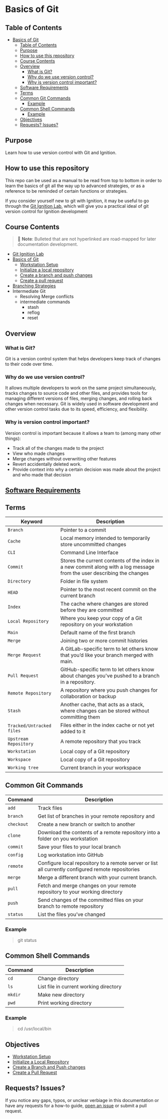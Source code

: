 # Basics of Git

## Table of Contents

- [Basics of Git](#basics-of-git)
  - [Table of Contents](#table-of-contents)
  - [Purpose](#purpose)
  - [How to use this repository](#how-to-use-this-repository)
  - [Course Contents](#course-contents)
  - [Overview](#overview)
    - [What is Git?](#what-is-git)
    - [Why do we use version control?](#why-do-we-use-version-control)
    - [Why is version control important?](#why-is-version-control-important)
  - [Software Requirements](#software-requirements)
  - [Terms](#terms)
  - [Common Git Commands](#common-git-commands)
    - [Example](#example)
  - [Common Shell Commands](#common-shell-commands)
    - [Example](#example-1)
  - [Objectives](#objectives)
  - [Requests? Issues?](#requests-issues)

## Purpose

Learn how to use version control with Git and Ignition.

## How to use this repository

This repo can be used as a manual to be read from top to bottom in order to learn the basics of git all the way up to advanced strategies, or as a reference to be reminded of certain functions or strategies.

If you consider yourself new to git with Ignition, it may be useful to go through the [Git Ignition Lab](https://inductive-git.ia.local/eknorr/git-ignition-lab.git), which will give you a practical ideal of git version control for Ignition development

## Course Contents
>
> :memo: **Note**: Bulleted that are not hyperlinked are road-mapped for later documentation development.

- [Git Ignition Lab](https://inductive-git.ia.local/eknorr/git-ignition-lab.git)
- [Basics of Git](https://inductive-git.ia.local/eknorr/version-control)
  - [Workstation Setup](Workstation%20Setup.md)
  - [Initialize a local repository](Initialize%20a%20Local%20Repository.md)
  - [Create a branch and push changes](Create%20a%20Branch%20and%20Push%20changes.md)
  - [Create a pull request](Create%20a%20Pull%20Request.md)
- [Branching Strategies](Branching%20Strategy.md)
- Intermediate Git
  - Resolving Merge conflicts
  - intermediate commands
    - stash
    - reflog
    - reset

## Overview

### What is Git?

Git is a version control system that helps developers keep track of changes to their code over time.

### Why do we use version control?

It allows multiple developers to work on the same project simultaneously, tracks changes to source code and other files, and provides tools for managing different versions of files, merging changes, and rolling back changes when necessary. Git is widely used in software development and other version control tasks due to its speed, efficiency, and flexibility.

### Why is version control important?

Version control is important because it allows a team to (among many other things):

- Track all of the changes made to the project
- View who made changes
- Merge changes without overwriting other features
- Revert accidentally deleted work.
- Provide context into why a certain decision was made about the project and who made that decision

## [Software Requirements](Software%20Requirements.md)

## Terms

| **Keyword** | **Description** |
| --- | --- |
| `Branch` | Pointer to a commit |
| `Cache` | Local memory intended to temporarily store uncommitted changes |
| `CLI` | Command Line Interface |
| `Commit` | Stores the current contents of the index in a new commit along with a log message from the user describing the changes |
| `Directory` | Folder in file system |
| `HEAD` | Pointer to the most recent commit on the current branch |
| `Index` | The cache where changes are stored before they are committed |
| `Local Repository` | Where you keep your copy of a Git repository on your workstation |
| `Main` | Default name of the first branch |
| `Merge` | Joining two or more commit histories |
| `Merge Request` | A GitLab-specific term to let others know that you’d like your branch merged with main. |
| `Pull Request` | GitHub-specific term to let others know about changes you've pushed to a branch in a repository. |
| `Remote Repository` | A repository where you push changes for collaboration or backup |
| `Stash` | Another cache, that acts as a stack, where changes can be stored without committing them |
| `Tracked/Untracked files` | Files either in the index cache or not yet added to it |
| `Upstream Repository` | A remote repository that you track |
| `Workstation` | Local copy of a Git repository |
| `Workspace` | Local copy of a Git repository |
| `Working tree` | Current branch in your workspace |

## Common Git Commands

| **Command** | **Description** |
| --- | --- |
| `add` | Track files |
| `branch` | Get list of branches in your remote repository and  |
| `checkout` | Create a new branch or switch to another |
| `clone` | Download the contents of a remote repository into a folder on you workstation |
| `commit` | Save your files to your local branch |
| `config` | Log workstation into GitHub |
| `remote` | Configure local repository to a remote server or list all currently configured remote repositories |
| `merge` | Merge a different branch with your current branch. |
| `pull` | Fetch and merge changes on your remote repository to your working directory |
| `push` | Send changes of the committed files on your branch to remote repository |
| `status` | List the files you’ve changed |

### Example
>
> git status

## Common Shell Commands

| **Command** | **Description** |
| --- | --- |
| `cd` | Change directory |
| `ls` | List file in current working directory |
| `mkdir` | Make new directory |
| `pwd` | Print working directory |

### Example
>
> cd /usr/local/bin

## Objectives

- [Workstation Setup](Workstation%20Setup.md)
- [Initialize a Local Repository](Initialize%20a%20Local%20Repository.md)
- [Create a Branch and Push changes](Create%20a%20Branch%20and%20Push%20changes.md)
- [Create a Pull Request](Create%20a%20Pull%20Request.md)

## Requests? Issues?

If you notice any gaps, typos, or unclear verbiage in this documentation or have any requests for a how-to guide, [open an issue](https://inductive-git.ia.local/eknorr/version-control/issues) or submit a pull request.
